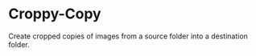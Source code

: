 Croppy-Copy
===========

Create cropped copies of images from a source folder into a destination folder.